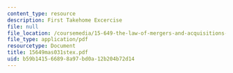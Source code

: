 ```yaml
---
content_type: resource
description: First Takehome Excercise
file: null
file_location: /coursemedia/15-649-the-law-of-mergers-and-acquisitions-spring-2003/b59b141566898a97bd0a12b204b72d14_15649mas031stex.pdf
file_type: application/pdf
resourcetype: Document
title: 15649mas031stex.pdf
uid: b59b1415-6689-8a97-bd0a-12b204b72d14
---
```

